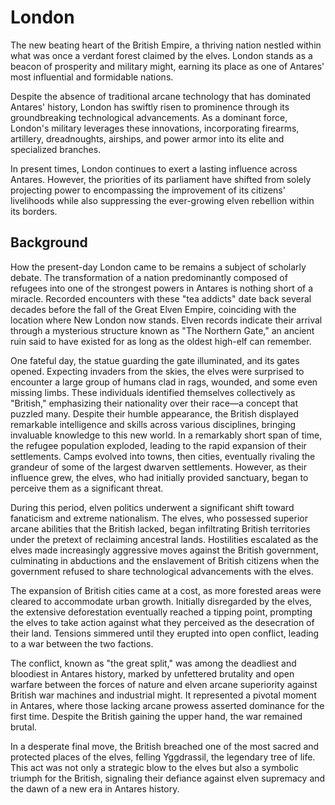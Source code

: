 # London
The new beating heart of the British Empire, a thriving nation nestled within what was once a verdant forest claimed by the elves. London stands as a beacon of prosperity and military might, earning its place as one of Antares' most influential and formidable nations.

Despite the absence of traditional arcane technology that has dominated Antares' history, London has swiftly risen to prominence through its groundbreaking technological advancements. As a dominant force, London's military leverages these innovations, incorporating firearms, artillery, dreadnoughts, airships, and power armor into its elite and specialized branches.

In present times, London continues to exert a lasting influence across Antares. However, the priorities of its parliament have shifted from solely projecting power to encompassing the improvement of its citizens' livelihoods while also suppressing the ever-growing elven rebellion within its borders.

## Background

How the present-day London came to be remains a subject of scholarly debate. The transformation of a nation predominantly composed of refugees into one of the strongest powers in Antares is nothing short of a miracle. Recorded encounters with these "tea addicts" date back several decades before the fall of the Great Elven Empire, coinciding with the location where New London now stands. Elven records indicate their arrival through a mysterious structure known as "The Northern Gate," an ancient ruin said to have existed for as long as the oldest high-elf can remember.

One fateful day, the statue guarding the gate illuminated, and its gates opened. Expecting invaders from the skies, the elves were surprised to encounter a large group of humans clad in rags, wounded, and some even missing limbs. These individuals identified themselves collectively as "British," emphasizing their nationality over their race—a concept that puzzled many. Despite their humble appearance, the British displayed remarkable intelligence and skills across various disciplines, bringing invaluable knowledge to this new world. In a remarkably short span of time, the refugee population exploded, leading to the rapid expansion of their settlements. Camps evolved into towns, then cities, eventually rivaling the grandeur of some of the largest dwarven settlements. However, as their influence grew, the elves, who had initially provided sanctuary, began to perceive them as a significant threat.

During this period, elven politics underwent a significant shift toward fanaticism and extreme nationalism. The elves, who possessed superior arcane abilities that the British lacked, began infiltrating British territories under the pretext of reclaiming ancestral lands. Hostilities escalated as the elves made increasingly aggressive moves against the British government, culminating in abductions and the enslavement of British citizens when the government refused to share technological advancements with the elves.

The expansion of British cities came at a cost, as more forested areas were cleared to accommodate urban growth. Initially disregarded by the elves, the extensive deforestation eventually reached a tipping point, prompting the elves to take action against what they perceived as the desecration of their land. Tensions simmered until they erupted into open conflict, leading to a war between the two factions.

The conflict, known as "the great split," was among the deadliest and bloodiest in Antares history, marked by unfettered brutality and open warfare between the forces of nature and elven arcane superiority against British war machines and industrial might. It represented a pivotal moment in Antares, where those lacking arcane prowess asserted dominance for the first time. Despite the British gaining the upper hand, the war remained brutal.

In a desperate final move, the British breached one of the most sacred and protected places of the elves, felling Yggdrassil, the legendary tree of life. This act was not only a strategic blow to the elves but also a symbolic triumph for the British, signaling their defiance against elven supremacy and the dawn of a new era in Antares history.